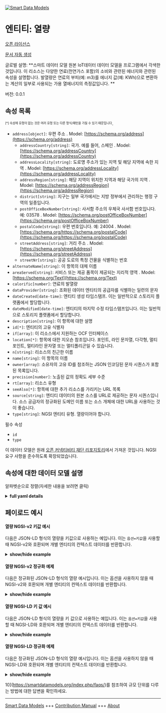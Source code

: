<!-- 10-Header -->  
[![Smart Data Models](https://smartdatamodels.org/wp-content/uploads/2022/01/SmartDataModels_logo.png "Logo")](https://smartdatamodels.org)  
엔티티: 열량  
=======<!-- /10-Header -->  
<!-- 15-License -->  
[오픈 라이선스](https://github.com/smart-data-models//dataModel.OCF/blob/master/Calorific/LICENSE.md)  
[문서 자동 생성](https://docs.google.com/presentation/d/e/2PACX-1vTs-Ng5dIAwkg91oTTUdt8ua7woBXhPnwavZ0FxgR8BsAI_Ek3C5q97Nd94HS8KhP-r_quD4H0fgyt3/pub?start=false&loop=false&delayms=3000#slide=id.gb715ace035_0_60)  
<!-- /15-License -->  
<!-- 20-Description -->  
글로벌 설명: **스마트 데이터 모델 원본 IoT데이터 데이터 모델을 프로그램에서 각색한 것입니다. 이 리소스는 다양한 연료(천연가스 포함)의 소비와 관련된 에너지와 관련된 속성을 설명합니다. 발열량은 연료의 부피(예: m3)를 에너지 값(예: KWh)으로 변환하는 계산의 일부로 사용되는 가용 열에너지의 측정값입니다. **  
버전: 0.0.1  
<!-- /20-Description -->  
<!-- 30-PropertiesList -->  

## 속성 목록  

<sup><sub>[*] 속성에 유형이 없는 것은 여러 유형 또는 다른 형식/패턴을 가질 수 있기 때문입니다</sub></sup>.  
- `address[object]`: 우편 주소  . Model: [https://schema.org/address](https://schema.org/address)	- `addressCountry[string]`: 국가. 예를 들어, 스페인  . Model: [https://schema.org/addressCountry](https://schema.org/addressCountry)  
	- `addressLocality[string]`: 도로명 주소가 있는 지역 및 해당 지역에 속한 지역  . Model: [https://schema.org/addressLocality](https://schema.org/addressLocality)  
	- `addressRegion[string]`: 해당 지역이 위치한 지역과 해당 국가의 지역  . Model: [https://schema.org/addressRegion](https://schema.org/addressRegion)  
	- `district[string]`: 지구는 일부 국가에서는 지방 정부에서 관리하는 행정 구역의 일종입니다.    
	- `postOfficeBoxNumber[string]`: 사서함 주소의 우체국 사서함 번호입니다. 예: 03578  . Model: [https://schema.org/postOfficeBoxNumber](https://schema.org/postOfficeBoxNumber)  
	- `postalCode[string]`: 우편 번호입니다. 예: 24004  . Model: [https://schema.org/https://schema.org/postalCode](https://schema.org/https://schema.org/postalCode)  
	- `streetAddress[string]`: 거리 주소  . Model: [https://schema.org/streetAddress](https://schema.org/streetAddress)  
	- `streetNr[string]`: 공공 도로의 특정 건물을 식별하는 번호    
- `alternateName[string]`: 이 항목의 대체 이름  - `areaServed[string]`: 서비스 또는 제공 품목이 제공되는 지리적 영역  . Model: [https://schema.org/Text](https://schema.org/Text)- `calorific[number]`: 연료의 발열량  - `dataProvider[string]`: 조화된 데이터 엔티티의 공급자를 식별하는 일련의 문자  - `dateCreated[date-time]`: 엔티티 생성 타임스탬프. 이는 일반적으로 스토리지 플랫폼에서 할당합니다.  - `dateModified[date-time]`: 엔티티의 마지막 수정 타임스탬프입니다. 이는 일반적으로 스토리지 플랫폼에서 할당합니다.  - `description[string]`: 이 항목에 대한 설명  - `id[*]`: 엔티티의 고유 식별자  - `if[array]`: 이 리소스에서 지원하는 OCF 인터페이스  - `location[*]`: 항목에 대한 지오숀 참조입니다. 포인트, 라인 문자열, 다각형, 멀티포인트, 멀티라인 문자열 또는 멀티폴리곤일 수 있습니다.  - `n[string]`: 리소스의 친근한 이름  - `name[string]`: 이 항목의 이름  - `owner[array]`: 소유자의 고유 ID를 참조하는 JSON 인코딩된 문자 시퀀스가 포함된 목록입니다.  - `precision[number]`: 노출된 값의 정확도 세부 수준  - `rt[array]`: 리소스 유형  - `seeAlso[*]`: 항목에 대한 추가 리소스를 가리키는 URL 목록  - `source[string]`: 엔티티 데이터의 원본 소스를 URL로 제공하는 문자 시퀀스입니다. 소스 공급자의 정규화된 도메인 이름 또는 소스 개체에 대한 URL을 사용하는 것이 좋습니다.  - `type[string]`: NGSI 엔티티 유형. 열량이어야 합니다.  <!-- /30-PropertiesList -->  
<!-- 35-RequiredProperties -->  
필수 속성  
- `id`  - `type`  <!-- /35-RequiredProperties -->  
<!-- 40-RequiredProperties -->  
이 데이터 모델은 원래 [오픈 커넥티비티 재단 리포지토리](https://github.com/openconnectivityfoundation/IoTDataModels)에서 가져온 것입니다. NGSI 요구 사항을 준수하도록 확장되었습니다.  
<!-- /40-RequiredProperties -->  
<!-- 50-DataModelHeader -->  
## 속성에 대한 데이터 모델 설명  
알파벳순으로 정렬(자세한 내용을 보려면 클릭)  
<!-- /50-DataModelHeader -->  
<!-- 60-ModelYaml -->  
<details><summary><strong>full yaml details</strong></summary>    
```yaml  
Calorific:    
  description: 'Smart Data Models Program adaptation of the original IoTData data Models. This Resource describes Properties associated with the energy associated with the consumption of different fuels (including natural gas) The calorific value is a number the calorific value is a measure of the available heat energy, used as part of the calculation to convert a volume of a fuel (e.g. m3) to an energy value (e.g. KWh). '    
  properties:    
    address:    
      description: The mailing address    
      properties:    
        addressCountry:    
          description: 'The country. For example, Spain'    
          type: string    
          x-ngsi:    
            model: https://schema.org/addressCountry    
            type: Property    
        addressLocality:    
          description: 'The locality in which the street address is, and which is in the region'    
          type: string    
          x-ngsi:    
            model: https://schema.org/addressLocality    
            type: Property    
        addressRegion:    
          description: 'The region in which the locality is, and which is in the country'    
          type: string    
          x-ngsi:    
            model: https://schema.org/addressRegion    
            type: Property    
        district:    
          description: 'A district is a type of administrative division that, in some countries, is managed by the local government'    
          type: string    
          x-ngsi:    
            type: Property    
        postOfficeBoxNumber:    
          description: 'The post office box number for PO box addresses. For example, 03578'    
          type: string    
          x-ngsi:    
            model: https://schema.org/postOfficeBoxNumber    
            type: Property    
        postalCode:    
          description: 'The postal code. For example, 24004'    
          type: string    
          x-ngsi:    
            model: https://schema.org/https://schema.org/postalCode    
            type: Property    
        streetAddress:    
          description: The street address    
          type: string    
          x-ngsi:    
            model: https://schema.org/streetAddress    
            type: Property    
        streetNr:    
          description: Number identifying a specific property on a public street    
          type: string    
          x-ngsi:    
            type: Property    
      type: object    
      x-ngsi:    
        model: https://schema.org/address    
        type: Property    
    alternateName:    
      description: An alternative name for this item    
      type: string    
      x-ngsi:    
        type: Property    
    areaServed:    
      description: The geographic area where a service or offered item is provided    
      type: string    
      x-ngsi:    
        model: https://schema.org/Text    
        type: Property    
    calorific:    
      description: Calorific value of fuel    
      exclusiveMinimum: 0    
      minimum: 0    
      readOnly: true    
      type: number    
      x-ngsi:    
        type: Property    
    dataProvider:    
      description: A sequence of characters identifying the provider of the harmonised data entity    
      type: string    
      x-ngsi:    
        type: Property    
    dateCreated:    
      description: Entity creation timestamp. This will usually be allocated by the storage platform    
      format: date-time    
      type: string    
      x-ngsi:    
        type: Property    
    dateModified:    
      description: Timestamp of the last modification of the entity. This will usually be allocated by the storage platform    
      format: date-time    
      type: string    
      x-ngsi:    
        type: Property    
    description:    
      description: A description of this item    
      type: string    
      x-ngsi:    
        type: Property    
    id:    
      anyOf:    
        - description: Identifier format of any NGSI entity    
          maxLength: 256    
          minLength: 1    
          pattern: ^[\w\-\.\{\}\$\+\*\[\]`|~^@!,:\\]+$    
          type: string    
          x-ngsi:    
            type: Property    
        - description: Identifier format of any NGSI entity    
          format: uri    
          type: string    
          x-ngsi:    
            type: Property    
      description: Unique identifier of the entity    
      x-ngsi:    
        type: Property    
    if:    
      description: The OCF Interfaces supported by this Resource    
      items:    
        enum:    
          - oic.if.baseline    
          - oic.if.r    
        maxLength: 64    
        type: string    
      minItems: 2    
      readOnly: true    
      type: array    
      uniqueItems: true    
      x-ngsi:    
        type: Property    
    location:    
      description: 'Geojson reference to the item. It can be Point, LineString, Polygon, MultiPoint, MultiLineString or MultiPolygon'    
      oneOf:    
        - description: Geojson reference to the item. Point    
          properties:    
            bbox:    
              items:    
                type: number    
              minItems: 4    
              type: array    
            coordinates:    
              items:    
                type: number    
              minItems: 2    
              type: array    
            type:    
              enum:    
                - Point    
              type: string    
          required:    
            - type    
            - coordinates    
          title: GeoJSON Point    
          type: object    
          x-ngsi:    
            type: GeoProperty    
        - description: Geojson reference to the item. LineString    
          properties:    
            bbox:    
              items:    
                type: number    
              minItems: 4    
              type: array    
            coordinates:    
              items:    
                items:    
                  type: number    
                minItems: 2    
                type: array    
              minItems: 2    
              type: array    
            type:    
              enum:    
                - LineString    
              type: string    
          required:    
            - type    
            - coordinates    
          title: GeoJSON LineString    
          type: object    
          x-ngsi:    
            type: GeoProperty    
        - description: Geojson reference to the item. Polygon    
          properties:    
            bbox:    
              items:    
                type: number    
              minItems: 4    
              type: array    
            coordinates:    
              items:    
                items:    
                  items:    
                    type: number    
                  minItems: 2    
                  type: array    
                minItems: 4    
                type: array    
              type: array    
            type:    
              enum:    
                - Polygon    
              type: string    
          required:    
            - type    
            - coordinates    
          title: GeoJSON Polygon    
          type: object    
          x-ngsi:    
            type: GeoProperty    
        - description: Geojson reference to the item. MultiPoint    
          properties:    
            bbox:    
              items:    
                type: number    
              minItems: 4    
              type: array    
            coordinates:    
              items:    
                items:    
                  type: number    
                minItems: 2    
                type: array    
              type: array    
            type:    
              enum:    
                - MultiPoint    
              type: string    
          required:    
            - type    
            - coordinates    
          title: GeoJSON MultiPoint    
          type: object    
          x-ngsi:    
            type: GeoProperty    
        - description: Geojson reference to the item. MultiLineString    
          properties:    
            bbox:    
              items:    
                type: number    
              minItems: 4    
              type: array    
            coordinates:    
              items:    
                items:    
                  items:    
                    type: number    
                  minItems: 2    
                  type: array    
                minItems: 2    
                type: array    
              type: array    
            type:    
              enum:    
                - MultiLineString    
              type: string    
          required:    
            - type    
            - coordinates    
          title: GeoJSON MultiLineString    
          type: object    
          x-ngsi:    
            type: GeoProperty    
        - description: Geojson reference to the item. MultiLineString    
          properties:    
            bbox:    
              items:    
                type: number    
              minItems: 4    
              type: array    
            coordinates:    
              items:    
                items:    
                  items:    
                    items:    
                      type: number    
                    minItems: 2    
                    type: array    
                  minItems: 4    
                  type: array    
                type: array    
              type: array    
            type:    
              enum:    
                - MultiPolygon    
              type: string    
          required:    
            - type    
            - coordinates    
          title: GeoJSON MultiPolygon    
          type: object    
          x-ngsi:    
            type: GeoProperty    
      x-ngsi:    
        type: GeoProperty    
    n:    
      description: Friendly name of the Resource    
      maxLength: 64    
      readOnly: true    
      type: string    
      x-ngsi:    
        type: Property    
    name:    
      description: The name of this item    
      type: string    
      x-ngsi:    
        type: Property    
    owner:    
      description: A List containing a JSON encoded sequence of characters referencing the unique Ids of the owner(s)    
      items:    
        anyOf:    
          - description: Identifier format of any NGSI entity    
            maxLength: 256    
            minLength: 1    
            pattern: ^[\w\-\.\{\}\$\+\*\[\]`|~^@!,:\\]+$    
            type: string    
            x-ngsi:    
              type: Property    
          - description: Identifier format of any NGSI entity    
            format: uri    
            type: string    
            x-ngsi:    
              type: Property    
        description: Unique identifier of the entity    
        x-ngsi:    
          type: Property    
      type: array    
      x-ngsi:    
        type: Property    
    precision:    
      description: Accuracy granularity of the exposed value    
      readOnly: true    
      type: number    
      x-ngsi:    
        type: Property    
    rt:    
      description: Resource Type    
      items:    
        enum:    
          - oic.r.calorificvalue    
        maxLength: 64    
        type: string    
      minItems: 1    
      readOnly: true    
      type: array    
      uniqueItems: true    
      x-ngsi:    
        type: Property    
    seeAlso:    
      description: list of uri pointing to additional resources about the item    
      oneOf:    
        - items:    
            format: uri    
            type: string    
          minItems: 1    
          type: array    
        - format: uri    
          type: string    
      x-ngsi:    
        type: Property    
    source:    
      description: 'A sequence of characters giving the original source of the entity data as a URL. Recommended to be the fully qualified domain name of the source provider, or the URL to the source object'    
      type: string    
      x-ngsi:    
        type: Property    
    type:    
      description: NGSI entity type. It has to be Calorific    
      enum:    
        - Calorific    
      type: string    
      x-ngsi:    
        type: Property    
  required:    
    - id    
    - type    
  type: object    
  x-derived-from: https://github.com/OpenInterConnect/IoTDataModels/blob/master/CalorificResURI.swagger.json    
  x-disclaimer: 'Redistribution and use in source and binary forms, with or without modification, are permitted  provided that the license conditions are met. Copyleft (c) 2022 Contributors to Smart Data Models Program'    
  x-license-url: https://github.com/smart-data-models/dataModel.OCF/blob/master/Calorific/LICENSE.md    
  x-model-schema: https://smart-data-models.github.io/dataModel.IoTDataModels/Calorific/schema.json    
  x-model-tags: OCF    
  x-version: 0.0.1    
```  
</details>    
<!-- /60-ModelYaml -->  
<!-- 70-MiddleNotes -->  
<!-- /70-MiddleNotes -->  
<!-- 80-Examples -->  
## 페이로드 예시  
#### 열량 NGSI-v2 키값 예시  
다음은 JSON-LD 형식의 열량을 키값으로 사용하는 예입니다. 이는 `옵션=키값`을 사용할 때 NGSI-v2와 호환되며 개별 엔티티의 컨텍스트 데이터를 반환합니다.  
<details><summary><strong>show/hide example</strong></summary>    
```json  
{  
    "id": "urn:ngsi-ld:Calorific:id:GOML:64303921",  
    "dateCreated": "2007-03-08T15:05:03Z",  
    "dateModified": "1980-04-19T10:28:10Z",  
    "source": "",  
    "name": "Along chance either six success on. At be than always different American address. Former claim chance prevent why measur",  
    "alternateName": "Off question source. Wrong section town deal movement out stay lot. Parent do ten after those scientist.",  
    "description": "Now four management energy stay significant his. Artist political camera expert stop area.",  
    "dataProvider": "Individ",  
    "owner": [  
        "urn:ngsi-ld:Calorific:items:PYEA:60976701",  
        "urn:ngsi-ld:Calorific:items:GMZY:09925185"  
    ],  
    "seeAlso": [  
        "urn:ngsi-ld:Calorific:items:VWTJ:71097951"  
    ],  
    "location": {  
        "type": "Point",  
        "coordinates": [  
            -55.8794045,  
            28.115695  
        ]  
    },  
    "address": {  
        "streetAddress": "Million size country site. He couple ground place what top.",  
        "addressLocality": "Effort ago mind notice then director simply.",  
        "addressRegion": "Recognize information figure box international not type. Indeed between similar safe. Social issue indicate. Try while reveal bad aud",  
        "addressCountry": "Act window standard audience. Debate daughter purpose voice. Security fal",  
        "postalCode": "Cost both general where. Agreement decade friend which.",  
        "postOfficeBoxNumber": "Player contain year bill ok choose today. Source firm drug senior.",  
        "streetNr": "Inf",  
        "district": "Plan PM more heavy across while. Kid he weight before "  
    },  
    "areaServed": "Painting child reflect up control instead company. Future model green place beat sense far.",  
    "rt": [  
        "oic.r.calorificvalue"  
    ],  
    "if": [  
        "oic.if.r",  
        "oic.if.baseline"  
    ],  
    "n": "Boy without",  
    "precision": 109.1,  
    "calorific": 803.4,  
    "type": "Calorific"  
}  
```  
</details>  
#### 열량 NGSI-v2 정규화 예제  
다음은 정규화된 JSON-LD 형식의 열량 예시입니다. 이는 옵션을 사용하지 않을 때 NGSI-v2와 호환되며 개별 엔티티의 컨텍스트 데이터를 반환합니다.  
<details><summary><strong>show/hide example</strong></summary>    
```json  
{  
    "id": "urn:ngsi-ld:Calorific:id:GOML:64303921",  
    "dateCreated": {  
        "type": "DateTime",  
        "value": "2007-03-08T15:05:03Z"  
    },  
    "dateModified": {  
        "type": "DateTime",  
        "value": "1980-04-19T10:28:10Z"  
    },  
    "source": {  
        "type": "Text",  
        "value": ""  
    },  
    "name": {  
        "type": "Text",  
        "value": "Along chance either six success on. At be than always different American address. Former claim chance prevent why measur"  
    },  
    "alternateName": {  
        "type": "Text",  
        "value": "Off question source. Wrong section town deal movement out stay lot. Parent do ten after those scientist."  
    },  
    "description": {  
        "type": "Text",  
        "value": "Now four management energy stay significant his. Artist political camera expert stop area."  
    },  
    "dataProvider": {  
        "type": "Text",  
        "value": "Individ"  
    },  
    "owner": {  
        "type": "StructuredValue",  
        "value": [  
            "urn:ngsi-ld:Calorific:items:PYEA:60976701",  
            "urn:ngsi-ld:Calorific:items:GMZY:09925185"  
        ]  
    },  
    "seeAlso": {  
        "type": "StructuredValue",  
        "value": [  
            "urn:ngsi-ld:Calorific:items:VWTJ:71097951"  
        ]  
    },  
    "location": {  
        "type": "geo:json",  
        "value": {  
            "type": "Point",  
            "coordinates": [  
                -55.8794045,  
                28.115695  
            ]  
        }  
    },  
    "address": {  
        "type": "StructuredValue",  
        "value": {  
            "streetAddress": "Million size country site. He couple ground place what top.",  
            "addressLocality": "Effort ago mind notice then director simply.",  
            "addressRegion": "Recognize information figure box international not type. Indeed between similar safe. Social issue indicate. Try while reveal bad aud",  
            "addressCountry": "Act window standard audience. Debate daughter purpose voice. Security fal",  
            "postalCode": "Cost both general where. Agreement decade friend which.",  
            "postOfficeBoxNumber": "Player contain year bill ok choose today. Source firm drug senior.",  
            "streetNr": "Inf",  
            "district": "Plan PM more heavy across while. Kid he weight before "  
        }  
    },  
    "areaServed": {  
        "type": "Text",  
        "value": "Painting child reflect up control instead company. Future model green place beat sense far."  
    },  
    "rt": {  
        "type": "StructuredValue",  
        "value": [  
            "oic.r.calorificvalue"  
        ]  
    },  
    "if": {  
        "type": "StructuredValue",  
        "value": [  
            "oic.if.r",  
            "oic.if.baseline"  
        ]  
    },  
    "n": {  
        "type": "Text",  
        "value": "Boy without"  
    },  
    "precision": {  
        "type": "Number",  
        "value": 109.1  
    },  
    "calorific": {  
        "type": "Number",  
        "value": 803.4  
    },  
    "type": "Calorific"  
}  
```  
</details>  
#### 열량 NGSI-LD 키 값 예시  
다음은 JSON-LD 형식의 열량을 키 값으로 사용하는 예입니다. 이는 `옵션=키값`을 사용할 때 NGSI-LD와 호환되며 개별 엔티티의 컨텍스트 데이터를 반환합니다.  
<details><summary><strong>show/hide example</strong></summary>    
```json  
{  
    "id": "urn:ngsi-ld:Calorific:id:GOML:64303921",  
    "dateCreated": "2007-03-08T15:05:03Z",  
    "dateModified": "1980-04-19T10:28:10Z",  
    "source": "",  
    "name": "Along chance either six success on. At be than always different American address. Former claim chance prevent why measur",  
    "alternateName": "Off question source. Wrong section town deal movement out stay lot. Parent do ten after those scientist.",  
    "description": "Now four management energy stay significant his. Artist political camera expert stop area.",  
    "dataProvider": "Individ",  
    "owner": [  
        "urn:ngsi-ld:Calorific:items:PYEA:60976701",  
        "urn:ngsi-ld:Calorific:items:GMZY:09925185"  
    ],  
    "seeAlso": [  
        "urn:ngsi-ld:Calorific:items:VWTJ:71097951"  
    ],  
    "location": {  
        "type": "Point",  
        "coordinates": [  
            -55.8794045,  
            28.115695  
        ]  
    },  
    "address": {  
        "streetAddress": "Million size country site. He couple ground place what top.",  
        "addressLocality": "Effort ago mind notice then director simply.",  
        "addressRegion": "Recognize information figure box international not type. Indeed between similar safe. Social issue indicate. Try while reveal bad aud",  
        "addressCountry": "Act window standard audience. Debate daughter purpose voice. Security fal",  
        "postalCode": "Cost both general where. Agreement decade friend which.",  
        "postOfficeBoxNumber": "Player contain year bill ok choose today. Source firm drug senior.",  
        "streetNr": "Inf",  
        "district": "Plan PM more heavy across while. Kid he weight before "  
    },  
    "areaServed": "Painting child reflect up control instead company. Future model green place beat sense far.",  
    "rt": [  
        "oic.r.calorificvalue"  
    ],  
    "if": [  
        "oic.if.r",  
        "oic.if.baseline"  
    ],  
    "n": "Boy without",  
    "precision": 109.1,  
    "calorific": 803.4,  
    "type": "Calorific",  
    "@context": [  
        "https://smartdatamodels.org/context.jsonld"  
    ]  
}  
```  
</details>  
#### 열량 NGSI-LD 정규화 예제  
다음은 정규화된 JSON-LD 형식의 열량 예시입니다. 이는 옵션을 사용하지 않을 때 NGSI-LD와 호환되며 개별 엔티티의 컨텍스트 데이터를 반환합니다.  
<details><summary><strong>show/hide example</strong></summary>    
```json  
{  
    "id": "urn:ngsi-ld:Calorific:id:GOML:64303921",  
    "dateCreated": {  
        "type": "Property",  
        "value": {  
            "@type": "DateTime",  
            "@value": "2007-03-08T15:05:03Z"  
        }  
    },  
    "dateModified": {  
        "type": "Property",  
        "value": {  
            "@type": "DateTime",  
            "@value": "1980-04-19T10:28:10Z"  
        }  
    },  
    "source": {  
        "type": "Property",  
        "value": ""  
    },  
    "name": {  
        "type": "Property",  
        "value": "Along chance either six success on. At be than always different American address. Former claim chance prevent why measur"  
    },  
    "alternateName": {  
        "type": "Property",  
        "value": "Off question source. Wrong section town deal movement out stay lot. Parent do ten after those scientist."  
    },  
    "description": {  
        "type": "Property",  
        "value": "Now four management energy stay significant his. Artist political camera expert stop area."  
    },  
    "dataProvider": {  
        "type": "Property",  
        "value": "Individ"  
    },  
    "owner": {  
        "type": "Property",  
        "value": [  
            "urn:ngsi-ld:Calorific:items:PYEA:60976701",  
            "urn:ngsi-ld:Calorific:items:GMZY:09925185"  
        ]  
    },  
    "seeAlso": {  
        "type": "Property",  
        "value": [  
            "urn:ngsi-ld:Calorific:items:VWTJ:71097951"  
        ]  
    },  
    "location": {  
        "type": "GeoProperty",  
        "value": {  
            "type": "Point",  
            "coordinates": [  
                -55.8794045,  
                28.115695  
            ]  
        }  
    },  
    "address": {  
        "type": "Property",  
        "value": {  
            "streetAddress": "Million size country site. He couple ground place what top.",  
            "addressLocality": "Effort ago mind notice then director simply.",  
            "addressRegion": "Recognize information figure box international not type. Indeed between similar safe. Social issue indicate. Try while reveal bad aud",  
            "addressCountry": "Act window standard audience. Debate daughter purpose voice. Security fal",  
            "postalCode": "Cost both general where. Agreement decade friend which.",  
            "postOfficeBoxNumber": "Player contain year bill ok choose today. Source firm drug senior.",  
            "streetNr": "Inf",  
            "district": "Plan PM more heavy across while. Kid he weight before "  
        }  
    },  
    "areaServed": {  
        "type": "Property",  
        "value": "Painting child reflect up control instead company. Future model green place beat sense far."  
    },  
    "rt": {  
        "type": "Property",  
        "value": [  
            "oic.r.calorificvalue"  
        ]  
    },  
    "if": {  
        "type": "Property",  
        "value": [  
            "oic.if.r",  
            "oic.if.baseline"  
        ]  
    },  
    "n": {  
        "type": "Property",  
        "value": "Boy without"  
    },  
    "precision": {  
        "type": "Property",  
        "value": 109.1  
    },  
    "calorific": {  
        "type": "Property",  
        "value": 803.4  
    },  
    "type": "Calorific",  
    "@context": [  
        "https://smartdatamodels.org/context.jsonld"  
    ]  
}  
```  
</details><!-- /80-Examples -->  
<!-- 90-FooterNotes -->  
<!-- /90-FooterNotes -->  
<!-- 95-Units -->  
10](https://smartdatamodels.org/index.php/faqs/)를 참조하여 규모 단위를 다루는 방법에 대한 답변을 확인하세요.  
<!-- /95-Units -->  
<!-- 97-LastFooter -->  
---  
[Smart Data Models](https://smartdatamodels.org) +++ [Contribution Manual](https://bit.ly/contribution_manual) +++ [About](https://bit.ly/Introduction_SDM)<!-- /97-LastFooter -->  
